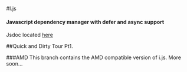 #I.js
#### Javascript dependency manager with defer and async support 

Jsdoc located [here](http://idoc.robrobbins.info)

##Quick and Dirty Tour Pt1.

###AMD
This branch contains the AMD compatible version of i.js. More soon...
	
